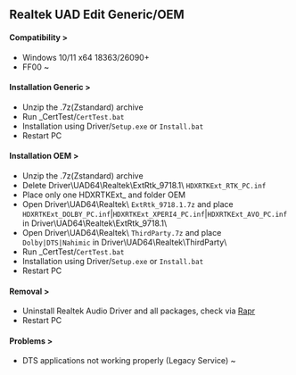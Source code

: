 ## Realtek UAD Edit Generic/OEM
#### Compatibility >
- Windows 10/11 x64 18363/26090+
- FF00 ~
#### Installation Generic >
- Unzip the .7z(Zstandard) archive
- Run _CertTest/`CertTest.bat`
- Installation using Driver/`Setup.exe` or `Install.bat`
- Restart PC
#### Installation OEM >
- Unzip the .7z(Zstandard) archive
- Delete Driver\UAD64\Realtek\ExtRtk_9718.1\ `HDXRTKExt_RTK_PC.inf`
- Place only one HDXRTKExt_ and folder OEM
- Open Driver\UAD64\Realtek\ `ExtRtk_9718.1.7z` and place `HDXRTKExt_DOLBY_PC.inf`|`HDXRTKExt_XPERI4_PC.inf`|`HDXRTKExt_AVO_PC.inf` in Driver\UAD64\Realtek\ExtRtk_9718.1\
- Open Driver\UAD64\Realtek\ `ThirdParty.7z` and place `Dolby|DTS|Nahimic` in Driver\UAD64\Realtek\ThirdParty\
- Run _CertTest/`CertTest.bat`
- Installation using Driver/`Setup.exe` or `Install.bat`
- Restart PC
#### Removal >
- Uninstall Realtek Audio Driver and all packages, check via [Rapr][DriverStoreExplorer]
- Restart PC
#### Problems >
- DTS applications not working properly (Legacy Service) ~

[DriverStoreExplorer]: https://github.com/lostindark/DriverStoreExplorer
